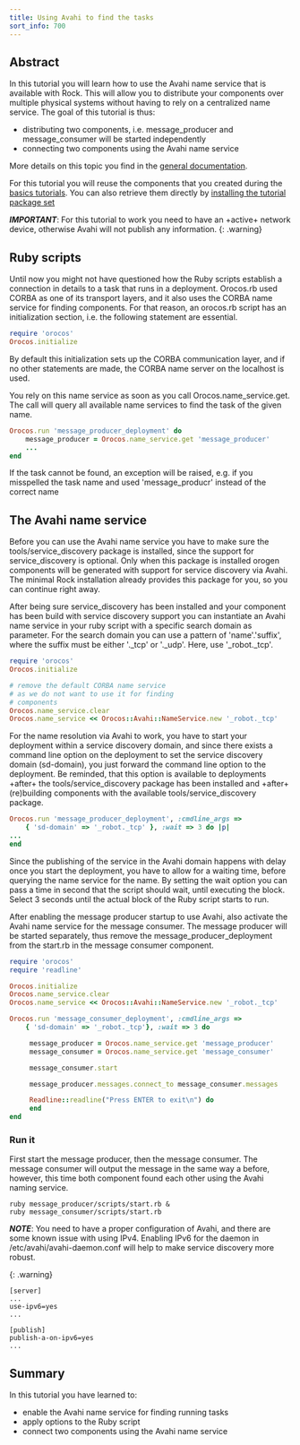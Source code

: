 ```yaml
---
title: Using Avahi to find the tasks
sort_info: 700
--- 
```


Abstract
----------------
In this tutorial you will learn how to use the Avahi name service that is available with Rock.
This will allow you to distribute your components over multiple physical systems without having to rely on a centralized name service.
The goal of this tutorial is thus: 

 * distributing two components, i.e. message_producer and message_consumer will be started independently
 * connecting two components using the Avahi name service

More details on this topic you find in the [general documentation](../runtime/setup.html).

For this tutorial you will reuse the components that you created during the
[basics tutorials](../tutorials/index.html#tutorials-outline).
You can also retrieve them directly by [installing the tutorial package
set](../tutorials/index.html#installing)

***IMPORTANT***:
For this tutorial to work you need to have an +active+ network device,
otherwise Avahi will not publish any information.
{: .warning}

Ruby scripts
----------------
Until now you might not have questioned how the Ruby scripts establish a connection in details to a task that runs in a deployment. 
Orocos.rb used CORBA as one of its transport layers, and it also uses the CORBA name service for finding components. 
For that reason, an orocos.rb script has an initialization section, i.e. the following statement are essential.

~~~ ruby
require 'orocos'
Orocos.initialize
~~~

By default this initialization sets up the CORBA communication layer, and if no
other statements are made, the CORBA name server on the localhost is used.

You rely on this name service as soon as you call Orocos.name_service.get. The call will
query all available name services to find the task of the given name.

~~~ ruby
Orocos.run 'message_producer_deployment' do 
    message_producer = Orocos.name_service.get 'message_producer'
    ...
end
~~~

If the task cannot be found, an exception will be raised, e.g. if you
misspelled the task name and used 'message_producr' instead of the correct
name 

The Avahi name service
-----------------------
Before you can use the Avahi name service you have to make sure the tools/service_discovery package 
is installed, since the support for service_discovery is optional.
Only when this package is installed orogen components will be generated with
support for service discovery via Avahi.
The minimal Rock installation already provides this package for you, so you can continue right away.

After being sure service_discovery has been installed and your component has been
build with service discovery support you can instantiate an Avahi name service in your ruby script
with a specific search domain as parameter. For the search domain you can use a
pattern of 'name'.'suffix', where the suffix must be either '._tcp' or '._udp'.
Here, use '_robot._tcp'.

~~~ ruby
require 'orocos'
Orocos.initialize

# remove the default CORBA name service
# as we do not want to use it for finding
# components
Orocos.name_service.clear
Orocos.name_service << Orocos::Avahi::NameService.new '_robot._tcp'
~~~

For the name resolution via Avahi to work, you have to start your deployment
within a service discovery domain, and since there exists a command line option
on the deployment to set the service discovery domain (sd-domain), you just
forward the command line option to the deployment.  Be reminded, that this
option is available to deployments +after+ the tools/service_discovery package
has been installed and +after+ (re)building components with the available
tools/service_discovery package.

~~~ ruby
Orocos.run 'message_producer_deployment', :cmdline_args => 
	{ 'sd-domain' => '_robot._tcp' }, :wait => 3 do |p|
...
end
~~~ 

Since the publishing of the service in the Avahi domain happens with delay once
you start the deployment, you have to allow for a waiting time, before querying
the name service for the name.  By setting the wait option you can pass a time
in second that the script should wait, until executing the block. Select 3
seconds until the actual block of the Ruby script starts to run. 

After enabling the message producer startup to use Avahi, also activate the
Avahi name service for the message consumer.  The message producer will be
started separately, thus remove the message_producer_deployment from the
start.rb in the message consumer component.

~~~ ruby
require 'orocos'
require 'readline'

Orocos.initialize
Orocos.name_service.clear
Orocos.name_service << Orocos::Avahi::NameService.new '_robot._tcp'

Orocos.run 'message_consumer_deployment', :cmdline_args => 
	{ 'sd-domain' => '_robot._tcp'}, :wait => 3 do  

     message_producer = Orocos.name_service.get 'message_producer'
     message_consumer = Orocos.name_service.get 'message_consumer'

     message_consumer.start

     message_producer.messages.connect_to message_consumer.messages

     Readline::readline("Press ENTER to exit\n") do
     end 
end
~~~

### Run it
First start the message producer, then the message consumer. The message consumer will output the message in 
the same way a before, however, this time both component found each other using the Avahi naming service. 

~~~ text
ruby message_producer/scripts/start.rb &
ruby message_consumer/scripts/start.rb
~~~

***NOTE***: You need to have a proper configuration of Avahi, and there are some known issue with using IPv4. 
Enabling IPv6 for the daemon in /etc/avahi/avahi-daemon.conf will help to make service discovery more robust.

{: .warning}

~~~ text
[server]
...
use-ipv6=yes
...

[publish]
publish-a-on-ipv6=yes
...
~~~


Summary
-----------
In this tutorial you have learned to:

 * enable the Avahi name service for finding running tasks
 * apply options to the Ruby script 
 * connect two components using the Avahi name service
